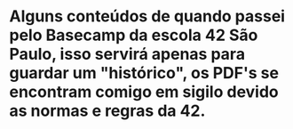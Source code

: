 # Alguns conteúdos de quando passei pelo Basecamp da escola 42 São Paulo, isso servirá apenas para guardar um "histórico", os PDF's se encontram comigo em sigilo devido as normas e regras da 42.
